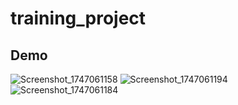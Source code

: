 # training_project

## Demo
![Screenshot_1747061158](https://github.com/user-attachments/assets/024bc66e-65a6-4f35-a54d-e94d7d68ddea)
![Screenshot_1747061194](https://github.com/user-attachments/assets/76781245-df08-4447-ad37-ade1a2a49605)
![Screenshot_1747061184](https://github.com/user-attachments/assets/b9131932-5a7a-4e2f-bb5a-a0493a3ccbbf)


